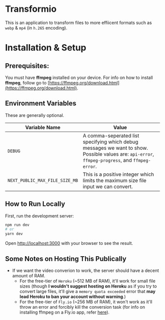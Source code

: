 # Transformio

This is an application to transform files to more effiicent formats such as `webp` & `mp4` (in `h.265` encoding).

# Installation & Setup

## Prerequisites:

You must have **ffmpeg** installed on your device. For info on how to install **ffmpeg**, follow go to [https://ffmpeg.org/download.html](https://ffmpeg.org/download.html).

## Environment Variables

These are generally optional.

| Variable Name                  | Value                                                                                                                                            |
| ------------------------------ | ------------------------------------------------------------------------------------------------------------------------------------------------ |
| `DEBUG`                        | A comma-seperated list specifying which debug messages we want to show. Possible values are: `api-error`, `ffmpeg-progress`, and `ffmpeg-error`. |
| `NEXT_PUBLIC_MAX_FILE_SIZE_MB` | This is a positive integer which limits the maximum size file input we can convert.                                                              |

## How to Run Locally

First, run the development server:

```bash
npm run dev
# or
yarn dev
```

Open [http://localhost:3000](http://localhost:3000) with your browser to see the result.

## Some Notes on Hosting This Publically

- If we want the video converion to work, the server should have a decent amount of RAM.
  - For the free-tier of `Heroku` (~512 MB of RAM), it'll work for small file sizes (though **I wouldn't suggest hosting on Heroku** as if you try to convert large files, it'll give a `memory quota exceeded` error that **may lead Heroku to ban your account without warning**.)
  - For the free-tier of `Fly.io` (~256 MB of RAM), it won't work as it'll throw an error and forcibly kill the conversion task (for info on installing ffmpeg on a Fly.io app, refer [here](https://community.fly.io/t/how-can-i-use-ffmpeg-on-fly-io/4366)).
